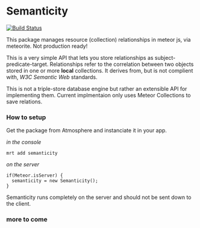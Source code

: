 Semanticity
==================

[![Build Status](https://travis-ci.org/CMToups/meteor-semanticity.png)](https://travis-ci.org/CMToups/meteor-semanticity)

This package manages resource (collection) relationships in meteor js, via meteorite. Not production ready!

This is a very simple API that lets you store relationships as subject-predicate-target. Relationships refer to the correlation between two objects stored in one or more **local** collections. It derives from, but is not complient with, *W3C Semantic Web* standards.

This is not a triple-store database engine but rather an extensible API for implementing them. 
Current implmentaion only uses Meteor Collections to save relations.




### How to setup

Get the package from Atmosphere and instanciate it in your app.

*in the console*
```
mrt add semanticity
```
*on the server*
```
if(Meteor.isServer) {
  semanticity = new Semanticity();
}
```
Semanticity runs completely on the server and should not be sent down to the client.

### more to come

